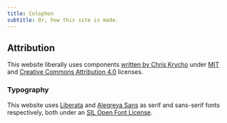 ```yaml
---
title: Colophon
subtitle: Or, how this site is made.
---
```


## Attribution

This website liberally uses components [written by Chris Krycho](https://github.com/chriskrycho/v1.notes.chriskrycho.com) under [MIT](https://github.com/chriskrycho/v5.chriskrycho.com/blob/main/LICENSE.md#software) and [Creative Commons Attribution 4.0](https://github.com/chriskrycho/v5.chriskrycho.com/blob/main/LICENSE.md#Legalese-1) licenses.

### Typography
This website uses [Liberata](https://fonts.google.com/specimen/Literata) and [Alegreya Sans](https://fonts.google.com/specimen/Alegreya+Sans) as serif and sans-serif fonts respectively, both under an [SIL Open Font License](https://scripts.sil.org/cms/scripts/page.php?site_id=nrsi&id=OFL).
